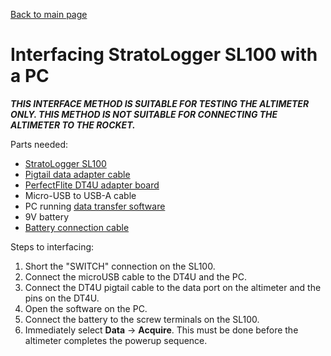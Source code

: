 [Back to main page](https://und-arc.github.io/StratoLogger/index.html)

# Interfacing StratoLogger SL100 with a PC

***THIS INTERFACE METHOD IS SUITABLE FOR TESTING THE ALTIMETER ONLY.
THIS METHOD IS NOT SUITABLE FOR CONNECTING THE ALTIMETER TO THE ROCKET.***

Parts needed:
- [StratoLogger SL100][sl100]
- [Pigtail data adapter cable][pigtail]
- [PerfectFlite DT4U adapter board][dt4u]
- Micro-USB to USB-A cable
- PC running [data transfer software][software]
- 9V battery
- [Battery connection cable][batterycable]

Steps to interfacing:
1. Short the "SWITCH" connection on the SL100.
2. Connect the microUSB cable to the DT4U and the PC.
3. Connect the DT4U pigtail cable to the data port on the altimeter and the
   pins on the DT4U.
4. Open the software on the PC.
5. Connect the battery to the screw terminals on the SL100.
6. Immediately select **Data** -> **Acquire**.  This must be done before the
   altimeter completes the powerup sequence.

[sl100]: http://perfectflite.com/sl100.html
[pigtail]: http://perfectflite.com/cabpg.html
[dt4u]: http://perfectflite.com/dt4u.html
[software]: http://perfectflite.com/Download.html
[batterycable]: http://perfectflite.com/CAB9V.html
